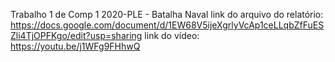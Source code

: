 Trabalho 1 de Comp 1 2020-PLE - Batalha Naval
link do arquivo do relatório: https://docs.google.com/document/d/1EW68V5ijeXgrlyVcAp1ceLLqbZfFuESZli4TjOPFKgo/edit?usp=sharing
link do vídeo: https://youtu.be/j1WFg9FHhwQ
